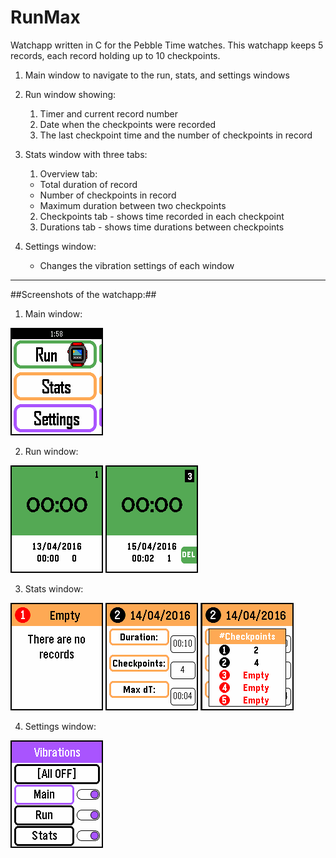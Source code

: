 # RunMax #

Watchapp written in C for the Pebble Time watches. This watchapp keeps 5 records, each record holding up to 10 checkpoints.


1. Main window to navigate to the run, stats, and settings windows


2. Run window showing:
    1. Timer and current record number
    2. Date when the checkpoints were recorded
    3. The last checkpoint time and the number of checkpoints in record


3. Stats window with three tabs:
    1. Overview tab:
      * Total duration of record
      * Number of checkpoints in record
      * Maximum duration between two checkpoints
    2. Checkpoints tab - shows time recorded in each checkpoint
    3. Durations tab - shows time durations between checkpoints


4. Settings window:
    * Changes the vibration settings of each window


- - - -

##Screenshots of the watchapp:##

1. Main window:

![Alt text]( screenshots/main.png "Main window")  


2. Run window:

![Alt text]( screenshots/run1.png "Run window")     ![Alt text]( screenshots/run2.png "Run window with a completed record")  


3. Stats window:

![Alt text]( screenshots/stats1.png "Stats window")     ![Alt text]( screenshots/stats3.png "Stat window with a completed record")     ![Alt text]( screenshots/stats4.png 'Bottom button - [held] shows number of checkpoints in each record')


4. Settings window:

![Alt text]( screenshots/settings.png "Settings window")
